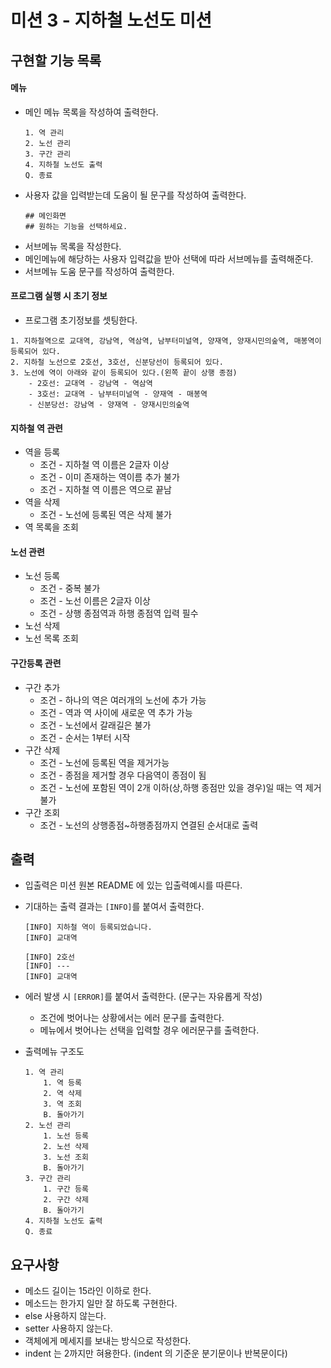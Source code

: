 # 미션 3 - 지하철 노선도 미션

## 구현할 기능 목록

#### 메뉴
- 메인 메뉴 목록을 작성하여 출력한다.
    ```
  1. 역 관리
  2. 노선 관리
  3. 구간 관리
  4. 지하철 노선도 출력
  Q. 종료
  ```
- 사용자 값을 입력받는데 도움이 될 문구를 작성하여 출력한다. 
    ```
  ## 메인화면
  ## 원하는 기능을 선택하세요.
  ```
- 서브메뉴 목록을 작성한다.
- 메인메뉴에 해당하는 사용자 입력값을 받아 선택에 따라 서브메뉴를 출력해준다.
- 서브메뉴 도움 문구를 작성하여 출력한다.

#### 프로그램 실행 시 초기 정보

- 프로그램 초기정보를 셋팅한다.
```
1. 지하철역으로 교대역, 강남역, 역삼역, 남부터미널역, 양재역, 양재시민의숲역, 매봉역이 등록되어 있다.
2. 지하철 노선으로 2호선, 3호선, 신분당선이 등록되어 있다.
3. 노선에 역이 아래와 같이 등록되어 있다.(왼쪽 끝이 상행 종점)
    - 2호선: 교대역 - 강남역 - 역삼역
    - 3호선: 교대역 - 남부터미널역 - 양재역 - 매봉역
    - 신분당선: 강남역 - 양재역 - 양재시민의숲역
```


#### 지하철 역 관련

- 역을 등록   
    - 조건 - 지하철 역 이름은 2글자 이상
    - 조건 - 이미 존재하는 역이름 추가 불가
    - 조건 - 지하철 역 이름은 역으로 끝남
- 역을 삭제    
    - 조건 - 노선에 등록된 역은 삭제 불가
- 역 목록을 조회

#### 노선 관련

- 노선 등록
    - 조건 - 중복 불가
    - 조건 - 노선 이름은 2글자 이상
    - 조건 - 상행 종점역과 하행 종점역 입력 필수
- 노선 삭제
- 노선 목록 조회

#### 구간등록 관련

- 구간 추가
    - 조건 - 하나의 역은 여러개의 노선에 추가 가능
    - 조건 - 역과 역 사이에 새로운 역 추가 가능
    - 조건 - 노선에서 갈래길은 불가
    - 조건 - 순서는 1부터 시작
- 구간 삭제
    - 조건 - 노선에 등록된 역을 제거가능
    - 조건 - 종점을 제거할 경우 다음역이 종점이 됨
    - 조건 - 노선에 포함된 역이 2개 이하(상,하행 종점만 있을 경우)일 때는 역 제거 불가
- 구간 조회
    - 조건 - 노선의 상행종점~하행종점까지 연결된 순서대로 출력


## 출력

- 입출력은 미션 원본 README 에 있는 입출력예시를 따른다.
- 기대하는 출력 결과는 `[INFO]`를 붙여서 출력한다.
    ```
  [INFO] 지하철 역이 등록되었습니다.
  [INFO] 교대역
   
  [INFO] 2호선
  [INFO] ---
  [INFO] 교대역
  ```
- 에러 발생 시 `[ERROR]`를 붙여서 출력한다. (문구는 자유롭게 작성)
    - 조건에 벗어나는 상황에서는 에러 문구를 출력한다.
    - 메뉴에서 벗어나는 선택을 입력할 경우 에러문구를 출력한다.
    
- 출력메뉴 구조도
    ```
  1. 역 관리
        1. 역 등록
        2. 역 삭제
        3. 역 조회
        B. 돌아가기
  2. 노선 관리
        1. 노선 등록
        2. 노선 삭제
        3. 노선 조회
        B. 돌아가기
  3. 구간 관리
        1. 구간 등록
        2. 구간 삭제
        B. 돌아가기
  4. 지하철 노선도 출력
  Q. 종료
  ```
  
## 요구사항

- 메소드 길이는 15라인 이하로 한다.
- 메소드는 한가지 일만 잘 하도록 구현한다.
- else 사용하지 않는다.
- setter 사용하지 않는다.
- 객체에게 메세지를 보내는 방식으로 작성한다.
- indent 는 2까지만 혀용한다. (indent 의 기준운 분기문이나 반복문이다)